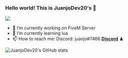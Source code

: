 ### Hello world! This is JuanjoDev20's 👋


![](https://avatars.githubusercontent.com/u/95863937?s=400&u=13f133f74cd1a17ccc5a47aad154e9b60d1f9bd3&v=4)


- 🔭 I’m currently working on FiveM Server
- 🌱 I’m currently learning lua
- 📫 How to reach me: Discord: juanjo#7466 **[Discord](https://discord.gg/f3cKfFKJpf)** ♟️



![JuanjoDev20's GitHub stats](https://github-readme-stats.vercel.app/api?username=juanjodev20&show_icons=true&theme=synthwave)
